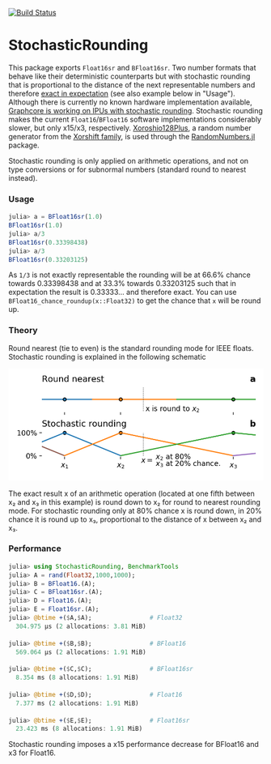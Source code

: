 [![Build Status](https://travis-ci.com/milankl/StochasticRounding.jl.svg?branch=master)](https://travis-ci.com/milankl/StochasticRounding.jl.svg)

# StochasticRounding

This package exports `Float16sr` and `BFloat16sr`. Two number formats that behave like their deterministic counterparts but with stochastic rounding that is proportional to the distance of the next representable numbers and therefore [exact in expectation](https://en.wikipedia.org/wiki/Rounding#Stochastic_rounding) (see also example below in "Usage"). Although there is currently no known hardware implementation available, [Graphcore is working on IPUs with stochastic rounding](https://www.graphcore.ai/posts/directions-of-ai-research). Stochastic rounding makes the current `Float16`/`BFloat16` software implementations considerably slower, but only x15/x3, respectively. [Xoroshio128Plus](https://sunoru.github.io/RandomNumbers.jl/stable/man/xorshifts/#Xorshift-Family-1), a random number generator from the [Xorshift family](https://en.wikipedia.org/wiki/Xorshift), is used through the [RandomNumbers.jl](https://github.com/sunoru/RandomNumbers.jl) package.

Stochastic rounding is only applied on arithmetic operations, and not on type conversions or for subnormal numbers (standard round to nearest instead).

### Usage

```julia
julia> a = BFloat16sr(1.0)
BFloat16sr(1.0)
julia> a/3
BFloat16sr(0.33398438)
julia> a/3
BFloat16sr(0.33203125)
```
As `1/3` is not exactly representable the rounding will be at 66.6% chance towards 0.33398438 and at 33.3% towards 0.33203125 such that in expectation the result is 0.33333... and therefore exact. You can use `BFloat16_chance_roundup(x::Float32)` to get the chance that `x` will be round up.

### Theory

Round nearest (tie to even) is the standard rounding mode for IEEE floats. Stochastic rounding is explained in the following schematic

<img src="figs/schematic.png">

The exact result x of an arithmetic operation (located at one fifth between x₂ and x₃ in this example) is round down to x₂ for round to nearest rounding mode.
For stochastic rounding only at 80% chance x is round down, in 20% chance it is round up to x₃, proportional to the distance of x between x₂ and x₃.

### Performance

```julia
julia> using StochasticRounding, BenchmarkTools
julia> A = rand(Float32,1000,1000);
julia> B = BFloat16.(A);
julia> C = BFloat16sr.(A);
julia> D = Float16.(A);
julia> E = Float16sr.(A);
julia> @btime +($A,$A);                # Float32
  304.975 μs (2 allocations: 3.81 MiB)

julia> @btime +($B,$B);                # BFloat16
  569.064 μs (2 allocations: 1.91 MiB)

julia> @btime +($C,$C);                # BFloat16sr
  8.354 ms (8 allocations: 1.91 MiB)

julia> @btime +($D,$D);                # Float16
  7.377 ms (2 allocations: 1.91 MiB)

julia> @btime +($E,$E);                # Float16sr
  23.423 ms (8 allocations: 1.91 MiB)
```

Stochastic rounding imposes a x15 performance decrease for BFloat16 and x3 for Float16.
